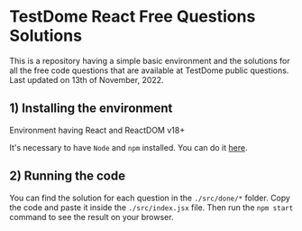 # TestDome React Free Questions Solutions

This is a repository having a simple basic environment and the solutions for all the free code questions that are available at TestDome public questions. Last updated on 13th of November, 2022.

## 1) Installing the environment

Environment having React and ReactDOM v18+

It's necessary to have `Node` and `npm` installed. You can do it [here](https://nodejs.org/en/download/).

## 2) Running the code

You can find the solution for each question in the `./src/done/*` folder. Copy the code and paste it inside the `./src/index.jsx` file. Then run the `npm start` command to see the result on your browser.
